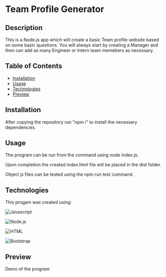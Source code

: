 # Team Profile Generator

## Description
This is a Node.js app which will create a basic Team profile website based on some basic questions.
You will always start by creating a Manager and then can add as many Engineer or Intern team memebers as necessary.

## Table of Contents
* [Installation](#Installation)
* [Usage](#Usage)
* [Technologies](#Technologies)
* [Preview](#Preview)

## Installation
After copying the repository run "npm i" to install the necessary dependencies.

## Usage
The program can be run from the command using node index.js.

Upon completion the created index.html file will be placed in the dist folder.

Object js files can be tested using the npm run test command.

## Technologies
This progam was created using:

![Javascript](https://img.shields.io/badge/-JavaScript-yellow?style=for-the-badge&logo=javascript&logoColor=black)

![Node.js](https://img.shields.io/badge/-Node.js-green?style=for-the-badge&logo=node.js&logoColor=black)

![HTML](https://img.shields.io/badge/-HTML-orange?style=for-the-badge&logo=HTML5&logoColor=black)

![Bootstrap](https://img.shields.io/badge/-Bootstrap-purple?style=for-the-badge&logo=Bootstrap&logoColor=black)

## Preview
Demo of the program

